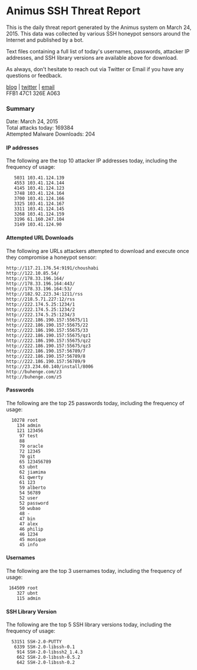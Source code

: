 # Animus SSH Threat Report

This is the daily threat report generated by the Animus system on March 24, 2015. This data was collected by various SSH honeypot sensors around the Internet and published by a bot.  

Text files containing a full list of today's usernames, passwords, attacker IP addresses, and SSH library versions are available above for download.  

As always, don't hesitate to reach out via Twitter or Email if you have any questions or feedback.  

[blog](http://morris.guru) | [twitter](https://twitter.com/andrew___morris) | [email](mailto:andrew@morris.guru)  
FFB1 47C1 326E A063  

### Summary

Date: March 24, 2015  
Total attacks today: 169384  
Attempted Malware Downloads: 204 

#### IP addresses
The following are the top 10 attacker IP addresses today, including the frequency of usage:
```
   5031 103.41.124.139
   4553 103.41.124.144
   4145 103.41.124.123
   3748 103.41.124.164
   3700 103.41.124.166
   3325 103.41.124.167
   3311 103.41.124.145
   3268 103.41.124.159
   3196 61.160.247.104
   3149 103.41.124.90
```

#### Attempted URL Downloads
The following are URLs attackers attempted to download and execute once they compromise a honeypot sensor:
```
http://117.21.176.54:9191/choushabi
http://122.10.85.54/
http://178.33.196.164/
http://178.33.196.164:443/
http://178.33.196.164:53/
http://182.92.223.34:1211/rss
http://218.5.71.227:12/rss
http://222.174.5.25:1234/1
http://222.174.5.25:1234/2
http://222.174.5.25:1234/3
http://222.186.190.157:55675/11
http://222.186.190.157:55675/22
http://222.186.190.157:55675/33
http://222.186.190.157:55675/qz1
http://222.186.190.157:55675/qz2
http://222.186.190.157:55675/qz3
http://222.186.190.157:56789/7
http://222.186.190.157:56789/8
http://222.186.190.157:56789/9
http://23.234.60.140/install/8006
http://buhenge.com/z3
http://buhenge.com/z5
```

#### Passwords
The following are the top 25 passwords today, including the frequency of usage:
```
  10278 root
    134 admin
    121 123456
     97 test
     88 
     79 oracle
     72 12345
     70 git
     65 123456789
     63 ubnt
     62 jiamima
     61 qwerty
     61 123
     59 alberto
     54 56789
     52 user
     52 password
     50 wubao
     48 -
     47 bin
     47 alex
     46 philip
     46 1234
     45 monique
     45 info
```

#### Usernames
The following are the top 3 usernames today, including the frequency of usage:
```
 164509 root
    327 ubnt
    115 admin
```

#### SSH Library Version
The following are the top 5 SSH library versions today, including the frequency of usage:
```
  53151 SSH-2.0-PUTTY
   6339 SSH-2.0-libssh-0.1
    914 SSH-2.0-libssh2_1.4.3
    662 SSH-2.0-libssh-0.5.2
    642 SSH-2.0-libssh-0.2
```
